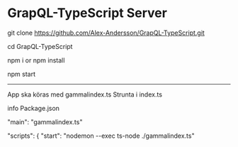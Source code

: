 # GrapQL-TypeScript Server


git clone https://github.com/Alex-Andersson/GrapQL-TypeScript.git

cd GrapQL-TypeScript

npm i  or  npm install 

npm start


-----------------------------------------

App ska köras med gammalindex.ts
Strunta i index.ts 

info Package.json

"main": "gammalindex.ts"

"scripts": {
  "start": "nodemon --exec ts-node ./gammalindex.ts"
